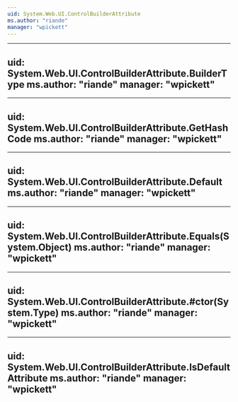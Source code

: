 ```yaml
---
uid: System.Web.UI.ControlBuilderAttribute
ms.author: "riande"
manager: "wpickett"
---
```


---
uid: System.Web.UI.ControlBuilderAttribute.BuilderType
ms.author: "riande"
manager: "wpickett"
---

---
uid: System.Web.UI.ControlBuilderAttribute.GetHashCode
ms.author: "riande"
manager: "wpickett"
---

---
uid: System.Web.UI.ControlBuilderAttribute.Default
ms.author: "riande"
manager: "wpickett"
---

---
uid: System.Web.UI.ControlBuilderAttribute.Equals(System.Object)
ms.author: "riande"
manager: "wpickett"
---

---
uid: System.Web.UI.ControlBuilderAttribute.#ctor(System.Type)
ms.author: "riande"
manager: "wpickett"
---

---
uid: System.Web.UI.ControlBuilderAttribute.IsDefaultAttribute
ms.author: "riande"
manager: "wpickett"
---

